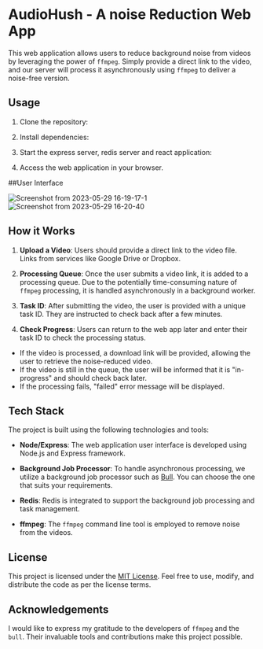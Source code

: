 # AudioHush - A noise Reduction Web App

This web application allows users to reduce background noise from videos by leveraging the power of `ffmpeg`. Simply provide a direct link to the video, and our server will process it asynchronously using `ffmpeg` to deliver a noise-free version.

## Usage

1. Clone the repository:

2. Install dependencies:

3. Start the express server, redis server and react application:

4. Access the web application in your browser.

##User Interface 

![Screenshot from 2023-05-29 16-19-17-1](https://github.com/codespirit7/AudioHush/assets/88592710/415d934a-0708-4dd2-b32a-3648b4d59f32)
![Screenshot from 2023-05-29 16-20-40](https://github.com/codespirit7/AudioHush/assets/88592710/cfcdb97f-85db-4d4c-ab56-738ab068b1d2)


## How it Works

1. **Upload a Video**: Users should provide a direct link to the video file. Links from services like Google Drive or Dropbox.

2. **Processing Queue**: Once the user submits a video link, it is added to a processing queue. Due to the potentially time-consuming nature of `ffmpeg` processing, it is handled asynchronously in a background worker.

3. **Task ID**: After submitting the video, the user is provided with a unique task ID. They are instructed to check back after a few minutes.

4. **Check Progress**: Users can return to the web app later and enter their task ID to check the processing status.

 - If the video is processed, a download link will be provided, allowing the user to retrieve the noise-reduced video.
 - If the video is still in the queue, the user will be informed that it is "in-progress" and should check back later.
 - If the processing fails, "failed" error message will be displayed.

## Tech Stack

The project is built using the following technologies and tools:

- **Node/Express**: The web application user interface is developed using Node.js and Express framework.

- **Background Job Processor**: To handle asynchronous processing, we utilize a background job processor such as [Bull](https://github.com/OptimalBits/bull). You can choose the one that suits your requirements.

- **Redis**: Redis is integrated to support the background job processing and task management.

- **ffmpeg**: The `ffmpeg` command line tool is employed to remove noise from the videos.

## License

This project is licensed under the [MIT License](LICENSE). Feel free to use, modify, and distribute the code as per the license terms.

## Acknowledgements

I would like to express my gratitude to the developers of `ffmpeg` and the `bull`. Their invaluable tools and contributions make this project possible.

